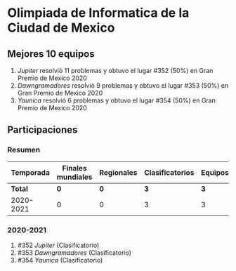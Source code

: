 # Olimpiada de Informatica de la Ciudad de Mexico

## Mejores 10 equipos

1. _Jupiter_ resolvió 11 problemas y obtuvo el lugar #352 (50%) en Gran Premio de Mexico 2020
1. _Dawngramadores_ resolvió 9 problemas y obtuvo el lugar #353 (50%) en Gran Premio de Mexico 2020
1. _Yaunica_ resolvió 6 problemas y obtuvo el lugar #354 (50%) en Gran Premio de Mexico 2020

## Participaciones

### Resumen

| Temporada | Finales mundiales | Regionales | Clasificatorios | Equipos |
| --- | --- | --- | --- | --- |
| **Total** | **0** | **0** | **3** | **3** |
| 2020-2021 | 0 | 0 | 3 | 3 |

### 2020-2021

1. #352 _Jupiter_ (Clasificatorio)
1. #353 _Dawngramadores_ (Clasificatorio)
1. #354 _Yaunica_ (Clasificatorio)



